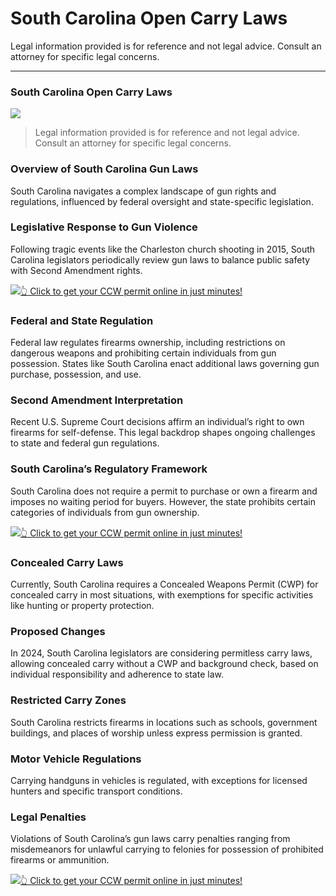 # South Carolina Open Carry Laws

Legal information provided is for reference and not legal advice. Consult an attorney for specific legal concerns. 

* * *

### South Carolina Open Carry Laws

![](https://cdn-images-1.medium.com/max/800/1*Ksn-3tT_SMMartO1MBCi-Q.png)

> Legal information provided is for reference and not legal advice. Consult an attorney for specific legal concerns.

### Overview of South Carolina Gun Laws

South Carolina navigates a complex landscape of gun rights and regulations, influenced by federal oversight and state-specific legislation.

### Legislative Response to Gun Violence

Following tragic events like the Charleston church shooting in 2015, South Carolina legislators periodically review gun laws to balance public safety with Second Amendment rights.

[![](https://cdn-images-1.medium.com/max/1200/1*aCmvRhaa5Xjz4zDZxHzAjg.png)](https://serp.ly/ccw)[👆 Click to get your CCW permit online in just minutes!](https://serp.ly/ccw)

### Federal and State Regulation

Federal law regulates firearms ownership, including restrictions on dangerous weapons and prohibiting certain individuals from gun possession. States like South Carolina enact additional laws governing gun purchase, possession, and use.

### Second Amendment Interpretation

Recent U.S. Supreme Court decisions affirm an individual’s right to own firearms for self-defense. This legal backdrop shapes ongoing challenges to state and federal gun regulations.

### South Carolina’s Regulatory Framework

South Carolina does not require a permit to purchase or own a firearm and imposes no waiting period for buyers. However, the state prohibits certain categories of individuals from gun ownership.

[![](https://cdn-images-1.medium.com/max/1200/1*TMCVgNoKp2NAtvLSAMkaJg.png)](https://serp.ly/ccw)[👆 Click to get your CCW permit online in just minutes!](https://serp.ly/ccw)

### Concealed Carry Laws

Currently, South Carolina requires a Concealed Weapons Permit (CWP) for concealed carry in most situations, with exemptions for specific activities like hunting or property protection.

### Proposed Changes

In 2024, South Carolina legislators are considering permitless carry laws, allowing concealed carry without a CWP and background check, based on individual responsibility and adherence to state law.

### Restricted Carry Zones

South Carolina restricts firearms in locations such as schools, government buildings, and places of worship unless express permission is granted.

### Motor Vehicle Regulations

Carrying handguns in vehicles is regulated, with exceptions for licensed hunters and specific transport conditions.

### Legal Penalties

Violations of South Carolina’s gun laws carry penalties ranging from misdemeanors for unlawful carrying to felonies for possession of prohibited firearms or ammunition.

[![](https://cdn-images-1.medium.com/max/1200/1*UmVcdbz7GlGdNVJMx2tkag.png)](https://serp.ly/ccw)[👆 Click to get your CCW permit online in just minutes!](https://serp.ly/ccw)

